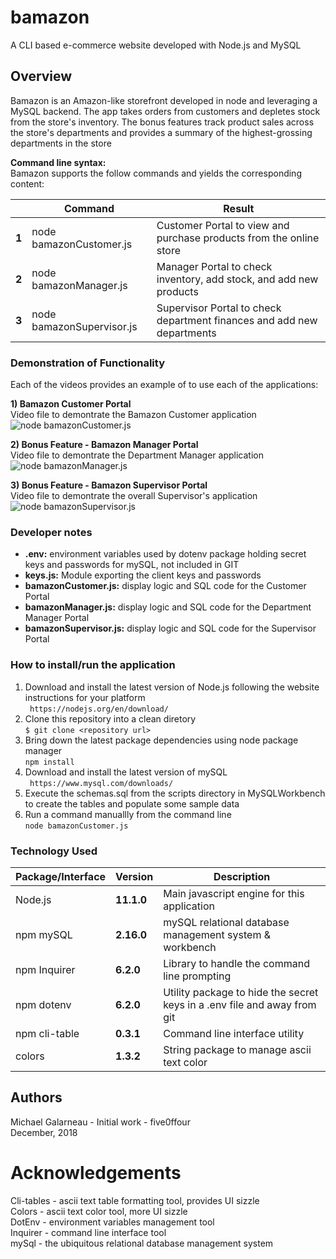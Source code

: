 # bamazon  
A CLI based e-commerce website developed with Node.js and MySQL  

## Overview  
Bamazon is an Amazon-like storefront developed in node and leveraging a MySQL backend. The app takes orders from customers and depletes stock from the store's inventory. The bonus features track product sales across the store's departments and  provides a summary of the highest-grossing departments in the store  

__Command line syntax:__   
Bamazon supports the follow commands and yields the corresponding content:  
  
|       | Command           | Result                                       |
| ----- | ----------------- | -------------------------------------------- |
| __1__ | node bamazonCustomer.js | Customer Portal to view and purchase products from the online store |
| __2__ | node bamazonManager.js  | Manager Portal to check inventory, add stock, and add new products  |
| __3__ | node bamazonSupervisor.js  | Supervisor Portal to check department finances and add new departments |

### Demonstration of Functionality  
  
Each of the videos provides an example of to use each of the applications:  
  
__1) Bamazon Customer Portal__     
  Video file to demontrate the Bamazon Customer application  
![node bamazonCustomer.js](./assets/images/customer-example.gif)  
  
__2) Bonus Feature - Bamazon Manager Portal__    
  Video file to demontrate the Department Manager application  
![node bamazonManager.js](./assets/images/manager-example.gif)  
   
__3) Bonus Feature - Bamazon Supervisor Portal__  
  Video file to demontrate the overall Supervisor's application  
![node bamazonSupervisor.js](./assets/images/supervisor.gif)  
  
### Developer notes  
- **.env:**  environment variables used by dotenv package holding secret keys and passwords for mySQL, not included in GIT  
- **keys.js:**  Module exporting the client keys and passwords  
- **bamazonCustomer.js:** display logic and SQL code for the Customer Portal   
- **bamazonManager.js:** display logic and SQL code for the Department Manager Portal   
- **bamazonSupervisor.js:** display logic and SQL code for the Supervisor Portal  
 
 ### How to install/run the application  
1. Download and install the latest version of Node.js following the website instructions for your platform  
   ` https://nodejs.org/en/download/`   
2. Clone this repository into a clean diretory  
   `$ git clone <repository url>`  
3. Bring down the latest package dependencies using node package manager  
   `npm install`  
4. Download and install the latest version of mySQL  
   ` https://www.mysql.com/downloads/`   
5. Execute the schemas.sql from the scripts directory in MySQLWorkbench to create the tables and populate some sample data  
6. Run a command manuallly from the command line  
   `node bamazonCustomer.js`  
  
### Technology Used  
    
| Package/Interface | Version     | Description                                                              |
| ----------------- | ----------- | ------------------------------------------------------------------------ |
| Node.js           | __11.1.0__  | Main javascript engine for this application                              |
| npm mySQL         | __2.16.0__  | mySQL relational database management system & workbench                  |
| npm Inquirer      | __6.2.0__   | Library to handle the command line prompting                             |
| npm dotenv        | __6.2.0__   | Utility package to hide the secret keys in a .env file and away from git |
| npm cli-table     | __0.3.1__   | Command line interface utility                                           |
| colors            | __1.3.2__   | String package to manage ascii text color                                |

## Authors  
Michael Galarneau - Initial work - five0ffour  
December, 2018  

# Acknowledgements  
Cli-tables - ascii text table formatting tool, provides UI sizzle  
Colors - ascii text color tool, more UI sizzle  
DotEnv - environment variables management tool  
Inquirer - command line interface tool  
mySql - the ubiquitous relational database management system  
